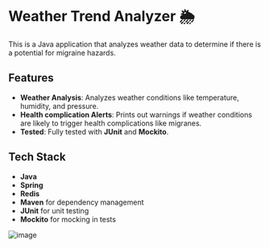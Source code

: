 # Weather Trend Analyzer 🌦️

This is a Java application that analyzes weather data to determine if there is a potential for migraine hazards.

## Features

- **Weather Analysis**: Analyzes weather conditions like temperature, humidity, and pressure.
- **Health complication Alerts**: Prints out warnings if weather conditions are likely to trigger health complications like migranes.
- **Tested**: Fully tested with **JUnit** and **Mockito**.

## Tech Stack

- **Java**
- **Spring**
- **Redis**
- **Maven** for dependency management
- **JUnit** for unit testing
- **Mockito** for mocking in tests

![image](https://github.com/user-attachments/assets/afb6f1fa-fe4c-4591-92a9-0254ecefb1a4)
